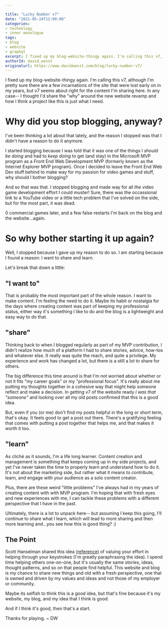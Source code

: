 ```yaml
---

title: "Lucky Number v7"
date: "2021-05-24T12:00:00"
categories:
- technology
- inner monologue
tags:
- blog
- website
- graphql
excerpt: I fixed up my blog-website-thingy again. I'm calling this v7, although I'm pretty sure there are a few incarnations of the site that were lost early on in my years, but v7 seems about right for the content I'm sharing here. In any case-- I thought I'd share the "why" around the new website revamp and how I think a project like this is just what I need.
authorId: david_wesst
originalurl: https://www.davidwesst.com/blog/lucky-number-v7/
---
```


I fixed up my blog-website-thingy again. I'm calling this v7, although I'm pretty sure there are a few incarnations of the site that were lost early on in my years, but v7 seems about right for the content I'm sharing here. In any case-- I thought I'd share the "why" around the new website revamp and how I think a project like this is just what I need.

# Why did you stop blogging, anyway?
I've been thinking a lot about that lately, and the reason I stopped was that I didn't have a reason to do it anymore. 

I started blogging because I was told that it was one of the things I _should be doing_ and had to _keep doing_ to get (and stay) in the Microsoft MVP program as a Front End Web Development MVP (formerly known as the Internet Explorer MVP program). Once I decided to leave the Front End Web Dev stuff behind to make way for my passion for video games and stuff, why should I bother blogging?

And so that was that. I stopped blogging and made way for all the video game development effort I could muster! Sure, there was the occassional link to a YouTube video or a little tech problem that I've solved on the side, but for the most part, it was dead.

0 commercial games later, and a few false restarts I'm back on the blog and the website...again. 

# So why bother starting it up again?
Well, I stopped because I gave up my reason to do so. I am starting because I found a reason: I want to share and learn.

Let's break that down a little:

## "I want to"
That is probably the most important part of the whole reason. I want to make content. I'm feeling the need to do it. Maybe its habit or nostalgia for the days where creating content was part of keeping my professional status, either way it's something I like to do and the blog is a lightweight and easy way to do that.

## "share"
Thinking back to when I blogged regularly as part of my MVP contribution, I didn't realize how much of a platform I had to share stories, advice, how-tos and whatever else. It really was quite the reach, and quite a privilege. My experience and work has changed a lot, but there is a still a lot to share for others. 

The big difference this time around is that I'm not worried about whether or not it fits "my career goals" or my "professional focus".  It's really about me putting my thoughts together in a cohesive way that might help someone reflect and make a decision. In getting v7 of the website ready _I was that "someone"_ and looking over all my old posts confirmed that this is a good idea.

But, even if you (or me) don't find my posts helpful in the long or short term, that's okay. It feels good to get a post out there. There's a gratifying feeling that comes with putting a post together that helps me, and that makes it worth it too.

## "learn"
As cliché as it sounds, I'm a life long learner. Content creation and management is something that keeps coming up in my side projects, and yet I've never taken the time to properly learn and understand how to do it. It's not about the marketing side, but rather what it means to contribute, learn, and engage with your audience as a solo content creator. 

Plus, there are these weird "little problems" I've always had in my years of creating content with with MVP program. I'm hoping that with fresh eyes and new experiences with me, I can tackle these problems with a different perspective that I have in the past. 

Ultimately, there is a lot to unpack here-- but assuming I keep this going, I'll continue to share what I learn, which will lead to more sharing and then more learning and...you see how this is good thing? :)

## The Point
Scott Hanselman shared this idea [(reference)](https://www.hanselman.com/blog/do-they-deserve-the-gift-of-your-keystrokes) of valuing your effort in helping through your keystrokes (I'm greatly paraphrasing the idea). I spend time helping others one-on-one, but it's usually the same stories, ideas, thought patterns, and so on that people find helpful. This website and blog is my chance to share new things and old with a fresh perspective, one that is owned and driven by my values and ideas and not those of my employer or community.

Maybe its selfish to think this is a good idea, but that's fine because it's my website, my blog, and my idea that I think is good. 

And if I think it's good, then that's a start.

Thanks for playing. ~ DW

